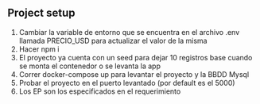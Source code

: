 ## Project setup
1) Cambiar la variable de entorno que se encuentra en el archivo .env llamada PRECIO_USD para actualizar el valor de la misma
2) Hacer npm i
3) El proyecto ya cuenta con un seed para dejar 10 registros base cuando se monta el contenedor o se levanta la app
4) Correr docker-compose up para levantar el proyecto y la BBDD Mysql
5) Probar el proyecto en el puerto levantado (por default es el 5000)
6) Los EP son los especificados en el requerimiento